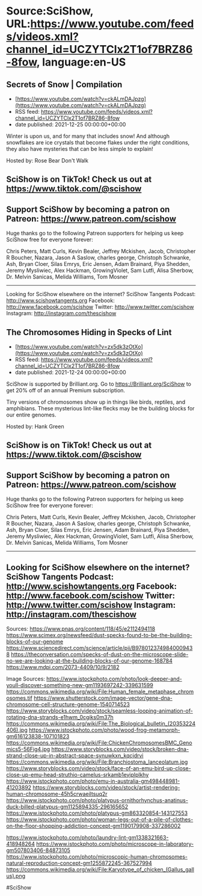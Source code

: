 # Source:SciShow, URL:https://www.youtube.com/feeds/videos.xml?channel_id=UCZYTClx2T1of7BRZ86-8fow, language:en-US

## Secrets of Snow | Compilation
 - [https://www.youtube.com/watch?v=ckALmDAJpzg](https://www.youtube.com/watch?v=ckALmDAJpzg)
 - RSS feed: https://www.youtube.com/feeds/videos.xml?channel_id=UCZYTClx2T1of7BRZ86-8fow
 - date published: 2021-12-25 00:00:00+00:00

Winter is upon us, and for many that includes snow! And although snowflakes are ice crystals that become flakes under the right conditions, they also have mysteries that can be less simple to explain!

Hosted by: Rose Bear Don't Walk

SciShow is on TikTok!  Check us out at https://www.tiktok.com/@scishow 
----------
Support SciShow by becoming a patron on Patreon: https://www.patreon.com/scishow
----------
Huge thanks go to the following Patreon supporters for helping us keep SciShow free for everyone forever:

Chris Peters, Matt Curls, Kevin Bealer, Jeffrey Mckishen, Jacob, Christopher R Boucher, Nazara, Jason A Saslow, charles george, Christoph Schwanke, Ash, Bryan Cloer, Silas Emrys, Eric Jensen, Adam Brainard, Piya Shedden, Jeremy Mysliwiec, Alex Hackman, GrowingViolet, Sam Lutfi, Alisa Sherbow, Dr. Melvin Sanicas, Melida Williams, Tom Mosner

----------
Looking for SciShow elsewhere on the internet?
SciShow Tangents Podcast: http://www.scishowtangents.org
Facebook: http://www.facebook.com/scishow
Twitter: http://www.twitter.com/scishow
Instagram: http://instagram.com/thescishow

## The Chromosomes Hiding in Specks of Lint
 - [https://www.youtube.com/watch?v=zx5dk3zOtXo](https://www.youtube.com/watch?v=zx5dk3zOtXo)
 - RSS feed: https://www.youtube.com/feeds/videos.xml?channel_id=UCZYTClx2T1of7BRZ86-8fow
 - date published: 2021-12-24 00:00:00+00:00

SciShow is supported by Brilliant.org. Go to https://Brilliant.org/SciShow to get 20% off of an annual Premium subscription. 

Tiny versions of chromosomes show up in things like birds, reptiles, and amphibians. These mysterious lint-like flecks may be the building blocks for our entire genomes.

Hosted by: Hank Green

SciShow is on TikTok!  Check us out at https://www.tiktok.com/@scishow 
----------
Support SciShow by becoming a patron on Patreon: https://www.patreon.com/scishow
----------
Huge thanks go to the following Patreon supporters for helping us keep SciShow free for everyone forever:

Chris Peters, Matt Curls, Kevin Bealer, Jeffrey Mckishen, Jacob, Christopher R Boucher, Nazara, Jason A Saslow, charles george, Christoph Schwanke, Ash, Bryan Cloer, Silas Emrys, Eric Jensen, Adam Brainard, Piya Shedden, Jeremy Mysliwiec, Alex Hackman, GrowingViolet, Sam Lutfi, Alisa Sherbow, Dr. Melvin Sanicas, Melida Williams, Tom Mosner

----------
Looking for SciShow elsewhere on the internet?
SciShow Tangents Podcast: http://www.scishowtangents.org
Facebook: http://www.facebook.com/scishow
Twitter: http://www.twitter.com/scishow
Instagram: http://instagram.com/thescishow
----------
Sources:
https://www.pnas.org/content/118/45/e2112494118
https://www.scimex.org/newsfeed/dust-specks-found-to-be-the-building-blocks-of-our-genome
https://www.sciencedirect.com/science/article/pii/B9780123749840009438
https://theconversation.com/specks-of-dust-on-the-microscope-slide-no-we-are-looking-at-the-building-blocks-of-our-genome-168784
https://www.mdpi.com/2073-4409/10/9/2182

Image Sources:
https://www.istockphoto.com/photo/look-deeper-and-youll-discover-something-new-gm1193697242-339631599
https://commons.wikimedia.org/wiki/File:Human_female_metaphase_chromosomes.tif
https://www.shutterstock.com/image-vector/gene-dna-chromosome-cell-structure-genome-1540714523
https://www.storyblocks.com/video/stock/seamless-looping-animation-of-rotating-dna-strands-e1hwm_0cgiks0m37h
https://commons.wikimedia.org/wiki/File:The_Biological_bulletin_(20353224406).jpg
https://www.istockphoto.com/photo/wood-frog-metamorph-gm616123838-107101823
https://commons.wikimedia.org/wiki/File:ChickenChromosomesBMC_Genomics5-56Fig4.jpg
https://www.storyblocks.com/video/stock/broken-dna-strand-close-up-in-abstract-space-synuwkxn_kqcjdrvi
https://commons.wikimedia.org/wiki/File:Branchiostoma_lanceolatum.jpg
https://www.storyblocks.com/video/stock/face-of-an-emu-bird-up-close-close-up-emu-head-struthio-camelus-srkamb1evjplplkhy
https://www.istockphoto.com/photo/emu-in-australia-gm498448981-41203892
https://www.storyblocks.com/video/stock/artist-rendering-human-chromosome-45h5crwaeiltsuq2r
https://www.istockphoto.com/photo/platypus-ornithorhynchus-anatinus-duck-billed-platypus-gm1125894335-296165652
https://www.istockphoto.com/photo/platypus-gm863320854-143127553
https://www.istockphoto.com/photo/woman-legs-out-of-a-pile-of-clothes-on-the-floor-shopping-addiction-concept-gm1190179908-337286002

https://www.istockphoto.com/photo/laundry-lint-gm1338321663-418948264
https://www.istockphoto.com/photo/microscope-in-laboratory-gm507803406-84873105
https://www.istockphoto.com/photo/microscopic-human-chromosomes-natural-reproduction-concept-gm1255872245-367527994
https://commons.wikimedia.org/wiki/File:Karyotype_of_chicken_(Gallus_gallus).png

#SciShow

